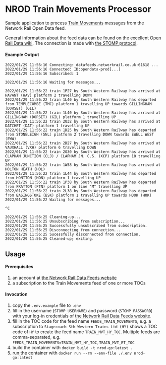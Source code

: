 # NROD Train Movements Processor

Sample application to process [Train Movements](https://wiki.openraildata.com/index.php?title=Train_Movements) messages from the Network Rail Open Data feed.

General information about the feed data can be found on the excellent [Open Rail Data wiki](https://wiki.openraildata.com/index.php?title=About_the_Network_Rail_feeds). The connection is made with [the STOMP protocol](https://wiki.openraildata.com/index.php?title=Connecting_with_Stomp#Network_Rail).

#### Example Output
```
2022/01/29 11:56:16 Connecting: datafeeds.networkrail.co.uk:61618 ...
2022/01/29 11:56:16 Connected: ID:opendata-prod[...]
2022/01/29 11:56:16 Subscribed: 1

2022/01/29 11:56:16 Waiting for messages...

2022/01/29 11:56:22 train 1P27 by South Western Railway has arrived at HAVANT (HAV) platform 2 travelling DOWN
2022/01/29 11:56:22 train 1L40 by South Western Railway has departed from TEMPLECOMBE (TMC) platform 1 travelling UP towards GILLINGHAM (DORSET) (GIL)
2022/01/29 11:56:22 train 1L40 by South Western Railway has arrived at GILLINGHAM (DORSET) (GIL) platform 1 travelling UP
2022/01/29 11:56:22 train 2U32 by South Western Railway has arrived at DATCHET (DAT) platform 1 travelling UP
2022/01/29 11:56:22 train 1D25 by South Western Railway has departed from STONELEIGH (SNL) platform 2 travelling DOWN towards EWELL WEST (EWW)
2022/01/29 11:56:22 train 2D27 by South Western Railway has arrived at VAUXHALL (VXH) platform 6 travelling DOWN
2022/01/29 11:56:22 train 2G30 by South Western Railway has arrived at CLAPHAM JUNCTION (CLJ) / CLAPHAM JN. C.S. (XCP) platform 10 travelling UP
2022/01/29 11:56:22 train 1W58 by South Western Railway has arrived at HOLTON HEATH (HOL)
2022/01/29 11:56:22 train 1L44 by South Western Railway has departed from HONITON (HON) platform 1 travelling UP
2022/01/29 11:56:22 train 1P38 by South Western Railway has departed from FRATTON (FTN) platform 1 on line "M" travelling UP
2022/01/29 11:56:22 train 2L38 by South Western Railway has departed from BASINGSTOKE (BSK) platform 1 travelling UP towards HOOK (HOK)
2022/01/29 11:56:22 Waiting for messages...

^C

2022/01/29 11:56:25 Cleaning-up...
2022/01/29 11:56:25 Unsubscribing from subscription...
2022/01/29 11:56:25 Successfully unsubscribed from subscription.
2022/01/29 11:56:25 Disconnecting from connection...
2022/01/29 11:56:25 Sucessfully disconnected from connection.
2022/01/29 11:56:25 Cleaned-up; exiting.
```

## Usage

#### Prerequisites
1. an account at [the Network Rail Data Feeds website](http://datafeeds.networkrail.co.uk/)
2. a subscription to the Train Movements feed of one or more TOCs

#### Invocation

1. copy the `.env.example` file to `.env`
2. fill in the username (`STOMP_USERNAME`) and password (`STOMP_PASSWORD`) with your log-in credentials of [the Network Rail Data Feeds website](http://datafeeds.networkrail.co.uk/).
3. fill in the TOC code for the feed name `FEEDS_TRAIN_MOVEMENTS`, e.g. a subscription to `Stagecoach Sth Western Trains Ltd (HY)` shows a TOC code of `HY` to create the feed name `TRAIN_MVT_HY_TOC`. Multiple feeds are comma-separated, e.g. `FEEDS_TRAIN_MOVEMENTS=TRAIN_MVT_HY_TOC,TRAIN_MVT_ET_TOC`
4. build the container with `docker build -t nrod-go:latest .`
5. run the container with `docker run --rm --env-file ./.env nrod-go:latest`